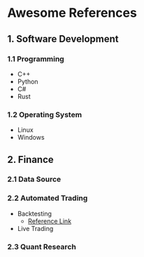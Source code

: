 # Awesome References

## 1. Software Development

### 1.1 Programming
- C++
- Python
- C#
- Rust

### 1.2 Operating System
- Linux
- Windows

## 2. Finance

### 2.1 Data Source

### 2.2 Automated Trading
- Backtesting
  - [Reference Link](https://github.com/happydasch/btplotting?tab=readme-ov-file)
- Live Trading

### 2.3 Quant Research
